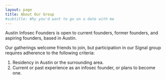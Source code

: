 ```yaml
---
layout: page
title: About Our Group
#subtitle: Why you'd want to go on a date with me
---
```


Austin Infosec Founders is open to current founders, former founders, and aspiring founders, based in Austin. 

Our gatherings welcome friends to join, but participation in our Signal group requires adherence to the following criteria:
1.	Residency in Austin or the surrounding area.
1.	Current or past experience as an infosec founder, or plans to become one.
